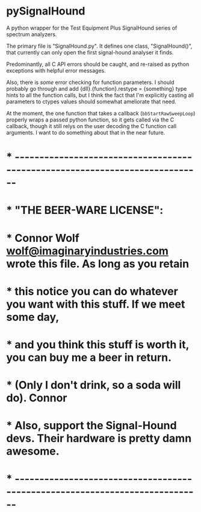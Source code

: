 pySignalHound
=============

A python wrapper for the Test Equipment Plus SignalHound series of spectrum analyzers.


The primary file is "SignalHound.py". It defines one class, "SignalHound()", that currently can only open the first signal-hound analyser it finds.

Predominantly, all C API errors should be caught, and re-raised as python exceptions with helpful error messages.

Also, there is *some* error checking for function parameters. I should probably go through and add {dll}.{function}.restype = {something} type
hints to all the function calls, but I think the fact that I'm explicitly casting all parameters to ctypes values should somewhat ameliorate that need.

At the moment, the one function that takes a callback (`bbStartRawSweepLoop`) properly wraps a passed python function, so it gets called via the C callback,
though it still relys on the user decoding the C function call arguments. I want to do something about that in the near future.



#  * ----------------------------------------------------------------------------
#  * "THE BEER-WARE LICENSE":
#  * Connor Wolf <wolf@imaginaryindustries.com> wrote this file. As long as you retain
#  * this notice you can do whatever you want with this stuff. If we meet some day,
#  * and you think this stuff is worth it, you can buy me a beer in return.
#  * (Only I don't drink, so a soda will do). Connor
#  * Also, support the Signal-Hound devs. Their hardware is pretty damn awesome.
#  * ----------------------------------------------------------------------------